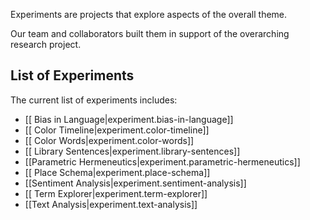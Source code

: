 
Experiments are projects that explore aspects of the overall theme.

Our team and collaborators built them in support of the overarching research project.

## List of Experiments

The current list of experiments includes:

- [[ Bias in Language|experiment.bias-in-language]]
- [[ Color Timeline|experiment.color-timeline]]
- [[ Color Words|experiment.color-words]]
- [[ Library Sentences|experiment.library-sentences]]
- [[Parametric Hermeneutics|experiment.parametric-hermeneutics]]
- [[ Place Schema|experiment.place-schema]]
- [[Sentiment Analysis|experiment.sentiment-analysis]]
- [[ Term Explorer|experiment.term-explorer]]
- [[Text Analysis|experiment.text-analysis]]
